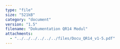 ```yaml
---
type: "file"
size: "521kB"
category: "document"
version: "1.5"
filename: "Dokumentation QR14 Modul"
attachments:
  - "../../../../../../files/Docu_QR14_v1-5.pdf"
---
```


